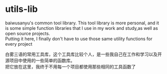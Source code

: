 # utils-lib
baiwusanyu's common tool library.
This tool library is more personal, and it is some simple function libraries that I use in my work and study,as well as open source projects.   
Putting it here, I finally don't have to use those same utility functions for every project  

白雾三语的常用工具库，这个工具库比较个人，是一些我自己在工作和学习以及开源项目中使用的一些简单的函数库。  
把它放在这里，我终于不用每一个项目都使用那些相同的工具函数了
